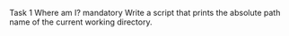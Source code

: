Task 1
Where am I?
mandatory
Write a script that prints the absolute path name of the current working directory.
